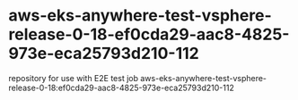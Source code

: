 # aws-eks-anywhere-test-vsphere-release-0-18-ef0cda29-aac8-4825-973e-eca25793d210-112
repository for use with E2E test job aws-eks-anywhere-test-vsphere-release-0-18:ef0cda29-aac8-4825-973e-eca25793d210-112
